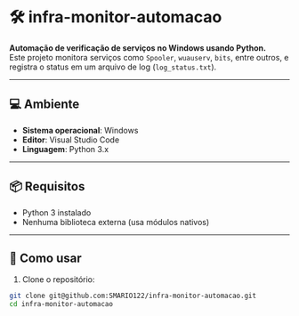﻿# 🛠️ infra-monitor-automacao

**Automação de verificação de serviços no Windows usando Python.**  
Este projeto monitora serviços como `Spooler`, `wuauserv`, `bits`, entre outros, e registra o status em um arquivo de log (`log_status.txt`).

---

## 💻 Ambiente

- **Sistema operacional**: Windows
- **Editor**: Visual Studio Code
- **Linguagem**: Python 3.x

---

## 📦 Requisitos

- Python 3 instalado
- Nenhuma biblioteca externa (usa módulos nativos)

---

## 🚀 Como usar

1. Clone o repositório:

```bash
git clone git@github.com:SMARIO122/infra-monitor-automacao.git
cd infra-monitor-automacao
